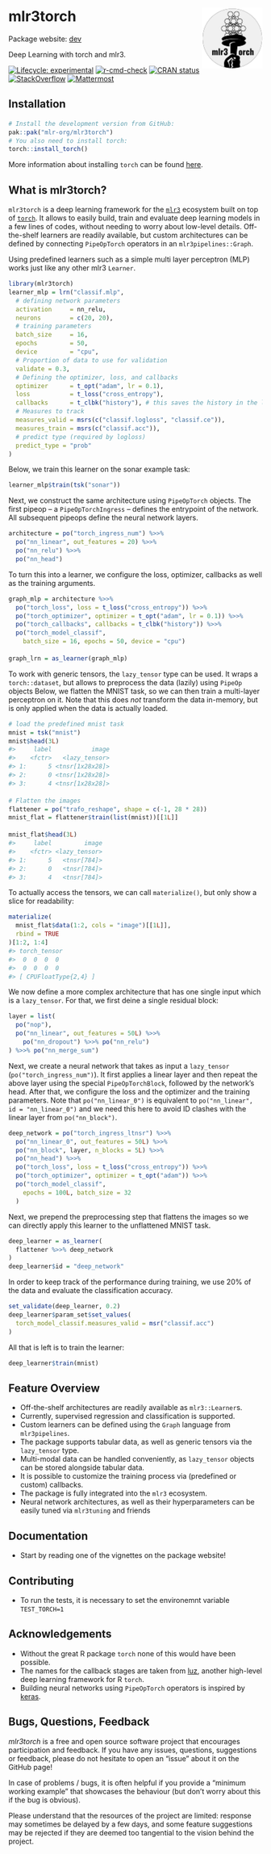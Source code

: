 
<!-- README.md is generated from README.Rmd. Please edit that file -->

# mlr3torch <img src="man/figures/logo.svg" align="right" width = "120" />

Package website: [dev](https://mlr3torch.mlr-org.com/)

Deep Learning with torch and mlr3.

<!-- badges: start -->

[![Lifecycle:
experimental](https://img.shields.io/badge/lifecycle-experimental-orange.svg)](https://lifecycle.r-lib.org/articles/stages.html#experimental)
[![r-cmd-check](https://github.com/mlr-org/mlr3torch/actions/workflows/r-cmd-check.yml/badge.svg)](https://github.com/mlr-org/mlr3torch/actions/workflows/r-cmd-check.yml)
[![CRAN
status](https://www.r-pkg.org/badges/version/mlr3torch)](https://CRAN.R-project.org/package=mlr3torch)
[![StackOverflow](https://img.shields.io/badge/stackoverflow-mlr3-orange.svg)](https://stackoverflow.com/questions/tagged/mlr3)
[![Mattermost](https://img.shields.io/badge/chat-mattermost-orange.svg)](https://lmmisld-lmu-stats-slds.srv.mwn.de/mlr_invite/)
<!-- badges: end -->

## Installation

``` r
# Install the development version from GitHub:
pak::pak("mlr-org/mlr3torch")
# You also need to install torch:
torch::install_torch()
```

More information about installing `torch` can be found
[here](https://torch.mlverse.org/docs/articles/installation.html).

## What is mlr3torch?

`mlr3torch` is a deep learning framework for the
[`mlr3`](https://mlr-org.com) ecosystem built on top of
[`torch`](https://torch.mlverse.org/). It allows to easily build, train
and evaluate deep learning models in a few lines of codes, without
needing to worry about low-level details. Off-the-shelf learners are
readily available, but custom architectures can be defined by connecting
`PipeOpTorch` operators in an `mlr3pipelines::Graph`.

Using predefined learners such as a simple multi layer perceptron (MLP)
works just like any other mlr3 `Learner`.

``` r
library(mlr3torch)
learner_mlp = lrn("classif.mlp",
  # defining network parameters
  activation     = nn_relu,
  neurons        = c(20, 20),
  # training parameters
  batch_size     = 16,
  epochs         = 50,
  device         = "cpu",
  # Proportion of data to use for validation
  validate = 0.3,
  # Defining the optimizer, loss, and callbacks
  optimizer      = t_opt("adam", lr = 0.1),
  loss           = t_loss("cross_entropy"),
  callbacks      = t_clbk("history"), # this saves the history in the learner
  # Measures to track
  measures_valid = msrs(c("classif.logloss", "classif.ce")),
  measures_train = msrs(c("classif.acc")),
  # predict type (required by logloss)
  predict_type = "prob"
)
```

Below, we train this learner on the sonar example task:

``` r
learner_mlp$train(tsk("sonar"))
```

Next, we construct the same architecture using `PipeOpTorch` objects.
The first pipeop – a `PipeOpTorchIngress` – defines the entrypoint of
the network. All subsequent pipeops define the neural network layers.

``` r
architecture = po("torch_ingress_num") %>>%
  po("nn_linear", out_features = 20) %>>%
  po("nn_relu") %>>%
  po("nn_head")
```

To turn this into a learner, we configure the loss, optimizer, callbacks
as well as the training arguments.

``` r
graph_mlp = architecture %>>%
  po("torch_loss", loss = t_loss("cross_entropy")) %>>%
  po("torch_optimizer", optimizer = t_opt("adam", lr = 0.1)) %>>%
  po("torch_callbacks", callbacks = t_clbk("history")) %>>%
  po("torch_model_classif",
    batch_size = 16, epochs = 50, device = "cpu")

graph_lrn = as_learner(graph_mlp)
```

To work with generic tensors, the `lazy_tensor` type can be used. It
wraps a `torch::dataset`, but allows to preprocess the data (lazily)
using `PipeOp` objects Below, we flatten the MNIST task, so we can then
train a multi-layer perceptron on it. Note that this does *not*
transform the data in-memory, but is only applied when the data is
actually loaded.

``` r
# load the predefined mnist task
mnist = tsk("mnist")
mnist$head(3L)
#>     label           image
#>    <fctr>   <lazy_tensor>
#> 1:      5 <tnsr[1x28x28]>
#> 2:      0 <tnsr[1x28x28]>
#> 3:      4 <tnsr[1x28x28]>

# Flatten the images
flattener = po("trafo_reshape", shape = c(-1, 28 * 28))
mnist_flat = flattener$train(list(mnist))[[1L]]

mnist_flat$head(3L)
#>     label         image
#>    <fctr> <lazy_tensor>
#> 1:      5   <tnsr[784]>
#> 2:      0   <tnsr[784]>
#> 3:      4   <tnsr[784]>
```

To actually access the tensors, we can call `materialize()`, but only
show a slice for readability:

``` r
materialize(
  mnist_flat$data(1:2, cols = "image")[[1L]],
  rbind = TRUE
)[1:2, 1:4]
#> torch_tensor
#>  0  0  0  0
#>  0  0  0  0
#> [ CPUFloatType{2,4} ]
```

We now define a more complex architecture that has one single input
which is a `lazy_tensor`. For that, we first deine a single residual
block:

``` r
layer = list(
  po("nop"),
  po("nn_linear", out_features = 50L) %>>%
    po("nn_dropout") %>>% po("nn_relu")
) %>>% po("nn_merge_sum")
```

Next, we create a neural network that takes as input a `lazy_tensor`
(`po("torch_ingress_num")`). It first applies a linear layer and then
repeat the above layer using the special `PipeOpTorchBlock`, followed by
the network’s head. After that, we configure the loss and the optimizer
and the training parameters. Note that `po("nn_linear_0")` is equivalent
to `po("nn_linear", id = "nn_linear_0")` and we need this here to avoid
ID clashes with the linear layer from `po("nn_block")`.

``` r
deep_network = po("torch_ingress_ltnsr") %>>%
  po("nn_linear_0", out_features = 50L) %>>%
  po("nn_block", layer, n_blocks = 5L) %>>%
  po("nn_head") %>>%
  po("torch_loss", loss = t_loss("cross_entropy")) %>>%
  po("torch_optimizer", optimizer = t_opt("adam")) %>>%
  po("torch_model_classif",
    epochs = 100L, batch_size = 32
  )
```

Next, we prepend the preprocessing step that flattens the images so we
can directly apply this learner to the unflattened MNIST task.

``` r
deep_learner = as_learner(
  flattener %>>% deep_network
)
deep_learner$id = "deep_network"
```

In order to keep track of the performance during training, we use 20% of
the data and evaluate the classification accuracy.

``` r
set_validate(deep_learner, 0.2)
deep_learner$param_set$set_values(
  torch_model_classif.measures_valid = msr("classif.acc")
)
```

All that is left is to train the learner:

``` r
deep_learner$train(mnist)
```

## Feature Overview

- Off-the-shelf architectures are readily available as `mlr3::Learner`s.
- Currently, supervised regression and classification is supported.
- Custom learners can be defined using the `Graph` language from
  `mlr3pipelines`.
- The package supports tabular data, as well as generic tensors via the
  `lazy_tensor` type.
- Multi-modal data can be handled conveniently, as `lazy_tensor` objects
  can be stored alongside tabular data.
- It is possible to customize the training process via (predefined or
  custom) callbacks.
- The package is fully integrated into the `mlr3` ecosystem.
- Neural network architectures, as well as their hyperparameters can be
  easily tuned via `mlr3tuning` and friends

## Documentation

- Start by reading one of the vignettes on the package website!

## Contributing

- To run the tests, it is necessary to set the environemnt variable `TEST_TORCH=1`

## Acknowledgements

- Without the great R package `torch` none of this would have been
  possible.
- The names for the callback stages are taken from
  [luz](https://mlverse.github.io/luz/), another high-level deep
  learning framework for R `torch`.
- Building neural networks using `PipeOpTorch` operators is inspired by
  [keras](https://keras.io/).

## Bugs, Questions, Feedback

*mlr3torch* is a free and open source software project that encourages
participation and feedback. If you have any issues, questions,
suggestions or feedback, please do not hesitate to open an “issue” about
it on the GitHub page!

In case of problems / bugs, it is often helpful if you provide a
“minimum working example” that showcases the behaviour (but don’t worry
about this if the bug is obvious).

Please understand that the resources of the project are limited:
response may sometimes be delayed by a few days, and some feature
suggestions may be rejected if they are deemed too tangential to the
vision behind the project.
